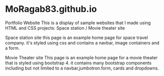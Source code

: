 # MoRagab83.github.io
Portfolio Website
This is a display of sample websites that I made using HTML and CSS
projects: Space station / Movie theater site 

Space station site 
this page is an example home page for space travel company. it's styled using css and contains a navbar,
image containers and a form.

Movie Theater site 
This page is an example home page for a movie theater that is styled using bootstrap 4.
it contains many bootstrap components including but not limited to a navbar,jumbotron.form,
cards and dropdowns.
